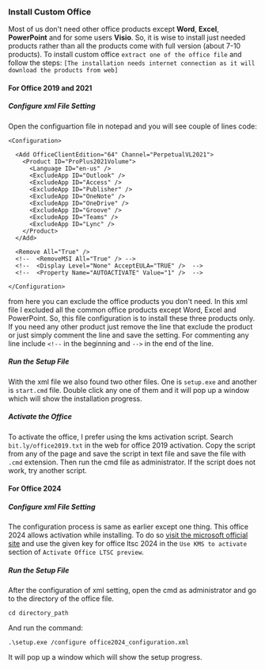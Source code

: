 ### Install Custom Office
Most of us don't need other office products except **Word**, **Excel**, **PowerPoint** and for some users **Visio**. So, it is wise to install just needed products rather than all the products come with full version (about 7-10 products). To install custom office `extract one of the office file` and follow the steps:
`[The installation needs internet connection as it will download the products from web]`
#### **For Office 2019 and 2021**
##### **Configure xml File Setting**
Open the configuartion file in notepad and you will see couple of lines code:
```
<Configuration>

  <Add OfficeClientEdition="64" Channel="PerpetualVL2021">
    <Product ID="ProPlus2021Volume">
      <Language ID="en-us" />
      <ExcludeApp ID="Outlook" />
      <ExcludeApp ID="Access" />
      <ExcludeApp ID="Publisher" />
      <ExcludeApp ID="OneNote" />
      <ExcludeApp ID="OneDrive" />
      <ExcludeApp ID="Groove" />
      <ExcludeApp ID="Teams" />
      <ExcludeApp ID="Lync" />
    </Product>
  </Add>

  <Remove All="True" />
  <!--  <RemoveMSI All="True" /> -->
  <!--  <Display Level="None" AcceptEULA="TRUE" />  -->
  <!--  <Property Name="AUTOACTIVATE" Value="1" />  -->

</Configuration>
```
from here you can exclude the office products you don't need. In this xml file I excluded all the common office products except Word, Excel and PowerPoint. So, this file configuration is to install these three products only. If you need any other product just remove the line that exclude the product or just simply comment the line and save the setting. For commenting any line include `<!--` in the beginning and `-->` in the end of the line.

##### **Run the Setup File**
With the xml file we also found two other files. One is `setup.exe` and another is `start.cmd` file. Double click any one of them and it will pop up a window which will show the installation progress.

##### **Activate the Office**
To activate the office, I prefer using the kms activation script. Search `bit.ly/office2019.txt` in the web for office 2019 activation. Copy the script from any of the page and save the script in text file and save the file with `.cmd` extension. Then run the cmd file as administrator. If the script does not work, try another script.

#### **For Office 2024**
##### **Configure xml File Setting**
The configuration process is same as earlier except one thing. This office 2024 allows activation while installing. To do so [visit the microsoft official site](https://learn.microsoft.com/en-us/office/ltsc/preview/install-ltsc-preview) and use the given key for office ltsc 2024 in the `Use KMS to activate` section of `Activate Office LTSC preview`.
##### **Run the Setup File**
After the configuration of xml setting, open the cmd as administrator and go to the directory of the office file.

    cd directory_path

And run the command:

    .\setup.exe /configure office2024_configuration.xml

It will pop up a window which will show the setup progress.